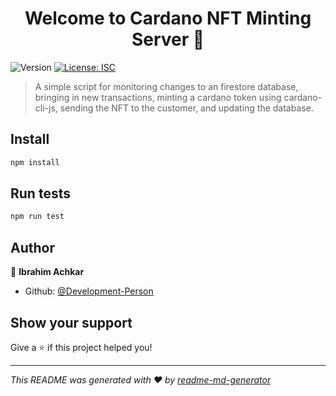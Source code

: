 <h1 align="center">Welcome to Cardano NFT Minting Server 👋</h1>
<p>
  <img alt="Version" src="https://img.shields.io/badge/version-1.0.0-blue.svg?cacheSeconds=2592000" />
  <a href="#" target="_blank">
    <img alt="License: ISC" src="https://img.shields.io/badge/License-ISC-yellow.svg" />
  </a>
</p>

> A simple script for monitoring changes to an firestore database, bringing in new transactions, minting a cardano token using cardano-cli-js, sending the NFT to the customer, and updating the database.

## Install

```sh
npm install
```

## Run tests

```sh
npm run test
```

## Author

👤 **Ibrahim Achkar**

* Github: [@Development-Person](https://github.com/Development-Person)

## Show your support

Give a ⭐️ if this project helped you!

***
_This README was generated with ❤️ by [readme-md-generator](https://github.com/kefranabg/readme-md-generator)_